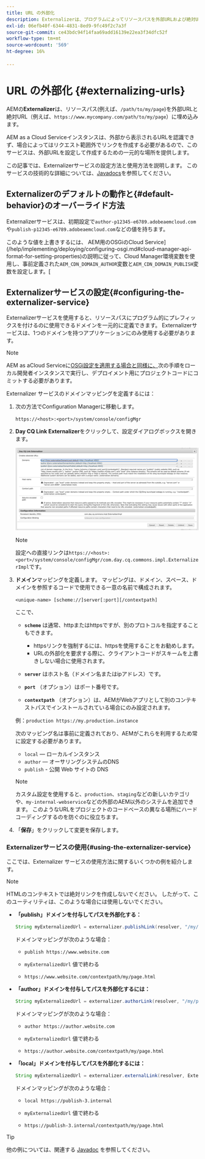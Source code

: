 ```yaml
---
title: URL の外部化
description: Externalizerは、プログラムによってリソースパスを外部URLおよび絶対URLに変換できるOSGiサービスです。
exl-id: 06efb40f-6344-4831-8ed9-9fc49f2c7a3f
source-git-commit: ce43bdc94f14faa69add16139e22ea3f34dfc52f
workflow-type: tm+mt
source-wordcount: '569'
ht-degree: 16%

---
```


# URL の外部化 {#externalizing-urls}

AEMの&#x200B;**Externalizer**&#x200B;は、リソースパス(例えば、`/path/to/my/page`)を外部URLと絶対URL（例えば、`https://www.mycompany.com/path/to/my/page`）に埋め込みます。

AEM as a Cloud Serviceインスタンスは、外部から表示されるURLを認識できず、場合によってはリクエスト範囲外でリンクを作成する必要があるので、このサービスは、外部URLを設定して作成するための一元的な場所を提供します。

この記事では、Externalizerサービスの設定方法と使用方法を説明します。 このサービスの技術的な詳細については、[Javadocs](https://docs.adobe.com/content/help/en/experience-manager-cloud-service-javadoc/com/day/cq/commons/Externalizer.html)を参照してください。

## Externalizerのデフォルトの動作と{#default-behavior}のオーバーライド方法

Externalizerサービスは、初期設定で`author-p12345-e6789.adobeaemcloud.com`や`publish-p12345-e6789.adobeaemcloud.com`などの値を持ちます。

このような値を上書きするには、 AEM用のOSGiのCloud Service](/help/implementing/deploying/configuring-osgi.md#cloud-manager-api-format-for-setting-properties)の説明に従って、Cloud Manager環境変数を使用し、事前定義された`AEM_CDN_DOMAIN_AUTHOR`変数と`AEM_CDN_DOMAIN_PUBLISH`変数を設定します。[

## Externalizerサービスの設定{#configuring-the-externalizer-service}

Externalizerサービスを使用すると、リソースパスにプログラム的にプレフィックスを付けるのに使用できるドメインを一元的に定義できます。 Externalizerサービスは、1つのドメインを持つアプリケーションにのみ使用する必要があります。

>[!NOTE]
>
>AEM as aCloud Serviceに[OSGi設定を適用する場合と同様に、](/help/implementing/deploying/overview.md#osgi-configuration)次の手順をローカル開発者インスタンスで実行し、デプロイメント用にプロジェクトコードにコミットする必要があります。

Externalizer サービスのドメインマッピングを定義するには：

1. 次の方法でConfiguration Managerに移動します。

   `https://<host>:<port>/system/console/configMgr`

1. **Day CQ Link Externalizer**&#x200B;をクリックして、設定ダイアログボックスを開きます。

   ![Externalizer OSGiの設定](./assets/externalizer-osgi.png)

   >[!NOTE]
   >
   >設定への直接リンクは`https://<host>:<port>/system/console/configMgr/com.day.cq.commons.impl.ExternalizerImpl`です。

1. **ドメイン**&#x200B;マッピングを定義します。 マッピングは、ドメイン、スペース、ドメインを参照するコードで使用できる一意の名前で構成されます。

   `<unique-name> [scheme://]server[:port][/contextpath]`

   ここで、

   * **`scheme`** は通常、httpまたはhttpsですが、別のプロトコルを指定することもできます。

      * httpsリンクを強制するには、httpsを使用することをお勧めします。
      * URLの外部化を要求する際に、クライアントコードがスキームを上書きしない場合に使用されます。
   * **`server`** はホスト名（ドメイン名またはipアドレス）です。
   * **`port`** （オプション）はポート番号です。
   * **`contextpath`** （オプション）は、AEMがWebアプリとして別のコンテキストパスでインストールされている場合にのみ設定されます。

   例：`production https://my.production.instance`

   次のマッピング名は事前に定義されており、AEMがこれらを利用するため常に設定する必要があります。

   * `local`  — ローカルインスタンス
   * `author`  — オーサリングシステムのDNS
   * `publish` - 公開 Web サイトの DNS

   >[!NOTE]
   >
   >カスタム設定を使用すると、`production`、`staging`などの新しいカテゴリや、`my-internal-webservice`などの外部のAEM以外のシステムを追加できます。 このようなURLをプロジェクトのコードベースの異なる場所にハードコーディングするのを防ぐのに役立ちます。

1. 「**保存**」をクリックして変更を保存します。

### Externalizerサービスの使用{#using-the-externalizer-service}

ここでは、Externalizer サービスの使用方法に関するいくつかの例を紹介します。

>[!NOTE]
>
>HTMLのコンテキストでは絶対リンクを作成しないでください。 したがって、このユーティリティは、このような場合には使用しないでください。

* **「publish」ドメインを付与してパスを外部化する：**

   ```java
   String myExternalizedUrl = externalizer.publishLink(resolver, "/my/page") + ".html";
   ```

   ドメインマッピングが次のような場合：

   * `publish https://www.website.com`

   * `myExternalizedUrl` 値で終わる

   * `https://www.website.com/contextpath/my/page.html`

* **「author」ドメインを付与してパスを外部化するには：**

   ```java
   String myExternalizedUrl = externalizer.authorLink(resolver, "/my/page") + ".html";
   ```

   ドメインマッピングが次のような場合：

   * `author https://author.website.com`

   * `myExternalizedUrl` 値で終わる

   * `https://author.website.com/contextpath/my/page.html`

* **「local」ドメインを付与してパスを外部化するには：**

   ```java
   String myExternalizedUrl = externalizer.externalLink(resolver, Externalizer.LOCAL, "/my/page") + ".html";
   ```

   ドメインマッピングが次のような場合：

   * `local https://publish-3.internal`

   * `myExternalizedUrl` 値で終わる

   * `https://publish-3.internal/contextpath/my/page.html`

>[!TIP]
>
>他の例については、関連する [Javadoc](https://docs.adobe.com/content/help/en/experience-manager-cloud-service-javadoc/com/day/cq/commons/Externalizer.html) を参照してください。
